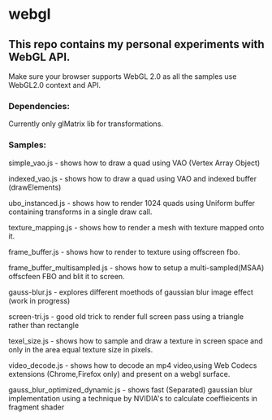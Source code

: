# webgl

## This repo contains my personal experiments with WebGL API.

Make sure your browser supports WebGL 2.0 as all the samples
use WebGL2.0 context and API.



### Dependencies:

Currently only glMatrix lib for transformations.


### Samples:

simple_vao.js - shows how to draw a quad using VAO (Vertex Array Object)

indexed_vao.js - shows how to draw a quad using VAO and indexed buffer (drawElements)

ubo_instanced.js - shows how to render 1024 quads using Uniform buffer containing transforms in a single draw call.

texture_mapping.js - shows how to render a mesh with texture mapped onto it.

frame_buffer.js - shows how to render to texture using offscreen fbo.

frame_buffer_multisampled.js - shows how to setup a multi-sampled(MSAA) offscfeen FBO and blit it to screen.

gauss-blur.js - explores different moethods of gaussian blur image effect (work in progress)

screen-tri.js - good old trick to render full screen pass using a triangle rather than rectangle

texel_size.js - shows how to sample and draw a texture in screen space and only in the area equal texture size in pixels.

video_decode.js - shows how to decode an mp4 video,using Web Codecs extensions (Chrome,Firefox only) and present on a webgl surface.

gauss_blur_optimized_dynamic.js - shows fast (Separated) gaussian blur implementation using a technique by NVIDIA's to calculate coeffieicents in fragment shader






